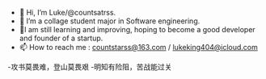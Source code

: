 - 👋 Hi, I’m Luke/@countsatrss.
- 👀 I’m a collage student major in Software engineering.
- 🥳I am still learning and improving, hoping to become a good developer and founder of a startup.
- 📫 How to reach me : countstarss@163.com / lukeking404@icloud.com

-攻书莫畏难，登山莫畏艰
-明知有险阻，苦战能过关

<!---
countstarss/countstarss is a ✨ special ✨ repository because its `README.md` (this file) appears on your GitHub profile.
You can click the Preview link to take a look at your changes.
--->
